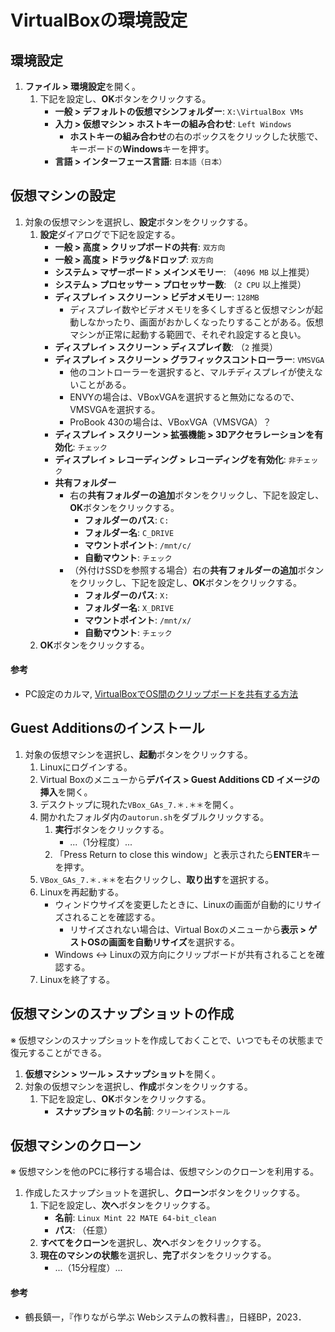 # VirtualBoxの環境設定

## 環境設定
1. **ファイル > 環境設定**を開く。
   1. 下記を設定し、**OK**ボタンをクリックする。
      - **一般 > デフォルトの仮想マシンフォルダー**: `X:\VirtualBox VMs`
      - **入力 > 仮想マシン > ホストキーの組み合わせ**: `Left Windows`
        - **ホストキーの組み合わせ**の右のボックスをクリックした状態で、キーボードの**Windows**キーを押す。
      - **言語 > インターフェース言語**: `日本語（日本）`

## 仮想マシンの設定
1. 対象の仮想マシンを選択し、**設定**ボタンをクリックする。
   1. **設定**ダイアログで下記を設定する。
      - **一般 > 高度 > クリップボードの共有**: `双方向`
      - **一般 > 高度 > ドラッグ&ドロップ**: `双方向`
      - **システム > マザーボード > メインメモリー**: （`4096 MB` 以上推奨）
      - **システム > プロセッサー > プロセッサー数**: （`2 CPU` 以上推奨）
      - **ディスプレイ > スクリーン > ビデオメモリー**: `128MB`
        - ディスプレイ数やビデオメモリを多くしすぎると仮想マシンが起動しなかったり、画面がおかしくなったりすることがある。仮想マシンが正常に起動する範囲で、それぞれ設定すると良い。
      - **ディスプレイ > スクリーン > ディスプレイ数**: （`2` 推奨）
      - **ディスプレイ > スクリーン > グラフィックスコントローラー**: `VMSVGA`
        - 他のコントローラーを選択すると、マルチディスプレイが使えないことがある。
        - ENVYの場合は、VBoxVGAを選択すると無効になるので、VMSVGAを選択する。
        - ProBook 430の場合は、VBoxVGA（VMSVGA）？
      - **ディスプレイ > スクリーン > 拡張機能 > 3Dアクセラレーションを有効化**: `チェック`
      - **ディスプレイ > レコーディング > レコーディングを有効化**: `非チェック`
      - **共有フォルダー**
        - 右の**共有フォルダーの追加**ボタンをクリックし、下記を設定し、**OK**ボタンをクリックする。
          - **フォルダーのパス**: `C:`
          - **フォルダー名**: `C_DRIVE`
          - **マウントポイント**: `/mnt/c/`
          - **自動マウント**: `チェック`
        - （外付けSSDを参照する場合）右の**共有フォルダーの追加**ボタンをクリックし、下記を設定し、**OK**ボタンをクリックする。
          - **フォルダーのパス**: `X:`
          - **フォルダー名**: `X_DRIVE`
          - **マウントポイント**: `/mnt/x/`
          - **自動マウント**: `チェック`
   2. **OK**ボタンをクリックする。

#### 参考
- PC設定のカルマ, [VirtualBoxでOS間のクリップボードを共有する方法](https://pc-karuma.net/virtualbox-clipboard-share/)

## Guest Additionsのインストール
1. 対象の仮想マシンを選択し、**起動**ボタンをクリックする。
   1. Linuxにログインする。
   2. Virtual Boxのメニューから**デバイス > Guest Additions CD イメージの挿入**を開く。
   3. デスクトップに現れた`VBox_GAs_7.＊.＊＊`を開く。
   4. 開かれたフォルダ内の`autorun.sh`をダブルクリックする。
      1. **実行**ボタンをクリックする。
         - ...（1分程度）...
      2. 「Press Return to close this window」と表示されたら**ENTER**キーを押す。
   5. `VBox_GAs_7.＊.＊＊`を右クリックし、**取り出す**を選択する。
   6. Linuxを再起動する。
      - ウィンドウサイズを変更したときに、Linuxの画面が自動的にリサイズされることを確認する。
        - リサイズされない場合は、Virtual Boxのメニューから**表示 > ゲストOSの画面を自動リサイズ**を選択する。
      - Windows <-> Linuxの双方向にクリップボードが共有されることを確認する。
   7. Linuxを終了する。

## 仮想マシンのスナップショットの作成
※ 仮想マシンのスナップショットを作成しておくことで、いつでもその状態まで復元することができる。

1. **仮想マシン > ツール > スナップショット**を開く。
2. 対象の仮想マシンを選択し、**作成**ボタンをクリックする。
   1. 下記を設定し、**OK**ボタンをクリックする。
      - **スナップショットの名前**: `クリーンインストール`

## 仮想マシンのクローン
※ 仮想マシンを他のPCに移行する場合は、仮想マシンのクローンを利用する。

1. 作成したスナップショットを選択し、**クローン**ボタンをクリックする。
   1. 下記を設定し、**次へ**ボタンをクリックする。
      - **名前**: `Linux Mint 22 MATE 64-bit_clean`
      - **パス**: （任意）
   2. **すべてをクローン**を選択し、**次へ**ボタンをクリックする。
   3. **現在のマシンの状態**を選択し、**完了**ボタンをクリックする。
      - ...（15分程度）...

#### 参考
- 鶴長鎮一，『作りながら学ぶ Webシステムの教科書』，日経BP，2023．

